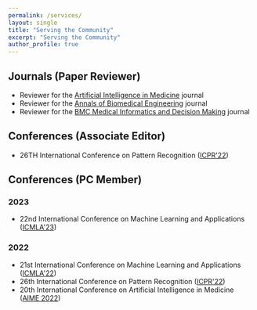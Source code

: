 ```yaml
---
permalink: /services/
layout: single
title: "Serving the Community"
excerpt: "Serving the Community"
author_profile: true
---
```

 
## Journals (Paper Reviewer)
- Reviewer for the [Artificial Intelligence in Medicine](https://www.sciencedirect.com/journal/artificial-intelligence-in-medicine) journal 
- Reviewer for the [Annals of Biomedical Engineering](https://link.springer.com/journal/10439) journal
- Reviewer for the [BMC Medical Informatics and Decision Making](https://bmcmedinformdecismak.biomedcentral.com/) journal

## Conferences (Associate Editor)
- 26TH International Conference on Pattern Recognition \([ICPR'22](https://iapr.org/archives/icpr2022/index.html%3Fp=296.html)\)

## Conferences (PC Member)
### 2023
- 22nd International Conference on Machine Learning and Applications \([ICMLA'23](https://www.icmla-conference.org/icmla23/)\)

### 2022
- 21st International Conference on Machine Learning and Applications \([ICMLA'22](https://www.icmla-conference.org/icmla22/)\)
- 26th International Conference on Pattern Recognition \([ICPR'22](https://iapr.org/archives/icpr2022/index.html%3Fp=296.html)\)
- 20th International Conference on Artificial Intelligence in Medicine \([AIME 2022](https://aime22.aimedicine.info/)\)
 
